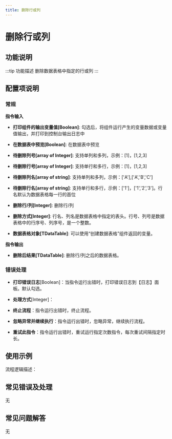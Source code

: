 ```yaml
---
title: 删除行或列
---
```


# 删除行或列

## 功能说明

:::tip 功能描述
删除数据表格中指定的行或列
:::

## 配置项说明

### 常规

**指令输入**

- **打印组件的输出变量值[Boolean]**: 勾选后，将组件运行产生的变量数据或变量值输出，并打印到控制台输出日志中

- **在数据表中预览[Boolean]**: 在数据表中预览

- **待删除列号[array of Integer]**: 支持单列和多列，示例：[1]，[1,2,3]

- **待删除行号[array of Integer]**: 支持单行和多行，示例：[1]，[1,2,3]

- **待删除列名[array of string]**: 支持单列和多列，示例：['A'],['A','B','C']

- **待删除行名[array of string]**: 支持单行和多行，示例：['1']，['1','2','3']。行名默认为数据表格每一行的首位

- **删除行/列[Integer]**: 删除行/列

- **删除方式[Integer]**: 行名、列名是数据表格中指定的表头。行号、列号是数据表格中的行序号、列序号，是一个整数。

- **数据表格对象[TDataTable]**: 可以使用“创建数据表格”组件返回的变量。


**指令输出**

- **删除后结果[TDataTable]**: 删除行/列之后的数据表格。

### 错误处理

- **打印错误日志**[Boolean]：当指令运行出错时，打印错误日志到【日志】面板。默认勾选。

- **处理方式**[Integer]：

 - **终止流程**：指令运行出错时，终止流程。

 - **忽略异常并继续执行**：指令运行出错时，忽略异常，继续执行流程。

 - **重试此指令**：指令运行出错时，重试运行指定次数指令，每次重试间隔指定时长。

## 使用示例

流程逻辑描述：

## 常见错误及处理

无

## 常见问题解答

无


